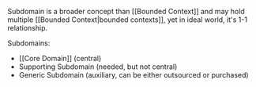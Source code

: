 Subdomain is a broader concept than [[Bounded Context]] and may hold multiple [[Bounded Context|bounded contexts]], yet in ideal world, it's 1-1 relationship.

Subdomains:
- [[Core Domain]] (central)
- Supporting Subdomain (needed, but not central)
- Generic Subdomain (auxiliary, can be either outsourced or purchased)
